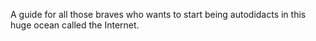 A guide for all those braves who wants to start being autodidacts in this huge ocean called the Internet.
